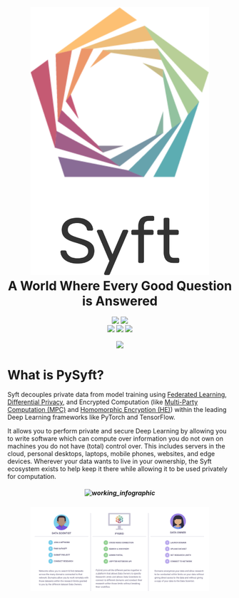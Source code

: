 <h1 align="center">

  <br>
  <img src="packages/syft/docs/img/logo_big.png" alt="Syft" width="400">
  </br>
  A World Where Every Good Question is Answered
  
</h1>

<div align="center"> <a href="https://pypi.org/project/syft/"><img src="https://pepy.tech/badge/syft" /></a> <a href="https://pypi.org/project/syft/"><img src="https://badge.fury.io/py/syft.svg" /></a> <br /> <a href="https://github.com/OpenMined/PySyft/actions/workflows/syft-version_tests.yml"><img src="https://github.com/OpenMined/PySyft/actions/workflows/syft-version_tests.yml/badge.svg?branch=dev" /></a>
 <a href="https://github.com/OpenMined/PySyft/actions/workflows/nightlies-run.yml"><img src="https://github.com/OpenMined/PySyft/actions/workflows/nightlies-run.yml/badge.svg?branch=dev" /></a>
<a href="https://openmined.slack.com/messages/support"><img src="https://img.shields.io/badge/chat-on%20slack-7A5979.svg" /></a>
<br /><br />

<div align="center"><a href="#"><img src="https://stars.medv.io/openmined/pysyft.svg" /></a></div>

</div>


# What is PySyft?

Syft decouples private data from model training using [Federated Learning](https://ai.googleblog.com/2017/04/federated-learning-collaborative.html), [Differential Privacy](https://en.wikipedia.org/wiki/Differential_privacy), and Encrypted Computation (like [Multi-Party Computation (MPC)](https://en.wikipedia.org/wiki/Secure_multi-party_computation) and [Homomorphic Encryption (HE)](https://en.wikipedia.org/wiki/Homomorphic_encryption)) within the leading Deep Learning frameworks like PyTorch and TensorFlow.

It allows you to perform private and secure Deep Learning by allowing you to write software which can compute over information you do not own on machines you do not have (total) control over. This includes servers in the cloud, personal desktops, laptops, mobile phones, websites, and edge devices. Wherever your data wants to live in your ownership, the Syft ecosystem exists to help keep it there while allowing it to be used privately for computation.

<h5 align="center">
    <img src="packages/syft/docs/img/Working_infographic.gif" alt="working_infographic" width="400">
</h5>
 
 
<h5 align="center"> 
    <img src="packages/syft/docs/img/big-picture.png" alt="big-picture-overview" width="400">
</h5>

